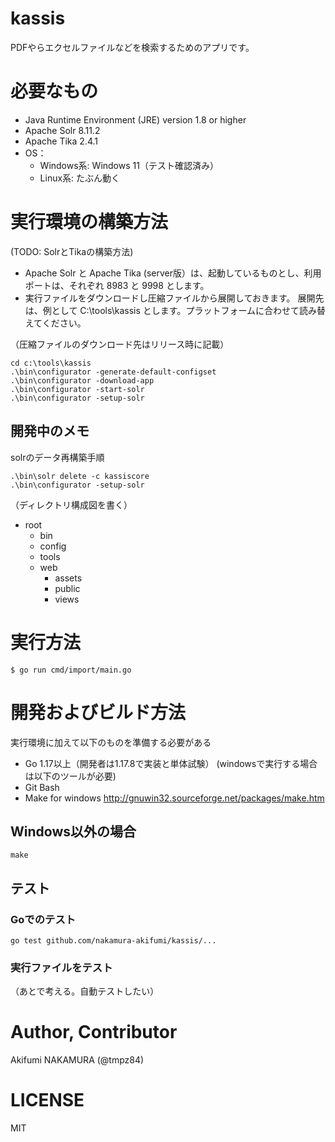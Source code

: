 # kassis

PDFやらエクセルファイルなどを検索するためのアプリです。

# 必要なもの

- Java Runtime Environment (JRE) version 1.8 or higher
- Apache Solr 8.11.2
- Apache Tika 2.4.1
- OS：
  - Windows系: Windows 11（テスト確認済み）
  - Linux系: たぶん動く

# 実行環境の構築方法 

(TODO: SolrとTikaの構築方法)

- Apache Solr と Apache Tika (server版）は、起動しているものとし、利用ポートは、それぞれ 8983 と 9998 とします。
- 実行ファイルをダウンロードし圧縮ファイルから展開しておきます。 展開先は、例として C:\tools\kassis とします。プラットフォームに合わせて読み替えてください。

（圧縮ファイルのダウンロード先はリリース時に記載）

```shell
cd c:\tools\kassis
.\bin\configurator -generate-default-configset
.\bin\configurator -download-app
.\bin\configurator -start-solr
.\bin\configurator -setup-solr
```

## 開発中のメモ
solrのデータ再構築手順

```shell
.\bin\solr delete -c kassiscore
.\bin\configurator -setup-solr
```

（ディレクトリ構成図を書く）
- root
  - bin
  - config
  - tools
  - web
    - assets
    - public
    - views

# 実行方法

```
$ go run cmd/import/main.go
```

# 開発およびビルド方法

実行環境に加えて以下のものを準備する必要がある

- Go 1.17以上（開発者は1.17.8で実装と単体試験）
  (windowsで実行する場合は以下のツールが必要)
- Git Bash
- Make for windows
http://gnuwin32.sourceforge.net/packages/make.htm

## Windows以外の場合

```
make  
```

## テスト

### Goでのテスト
```
go test github.com/nakamura-akifumi/kassis/...
```

### 実行ファイルをテスト

（あとで考える。自動テストしたい）

# Author, Contributor

Akifumi NAKAMURA (@tmpz84)

# LICENSE

MIT
